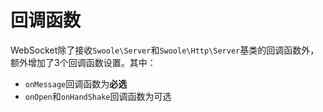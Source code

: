 # 回调函数

WebSocket除了接收`Swoole\Server`和`Swoole\Http\Server`基类的回调函数外，额外增加了3个回调函数设置。其中：

* `onMessage`回调函数为**必选**
* `onOpen`和`onHandShake`回调函数为可选